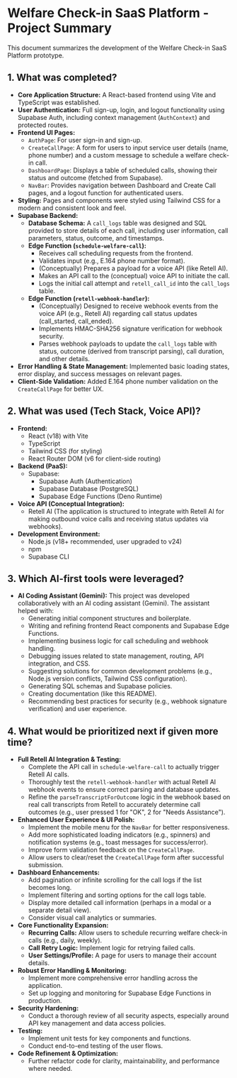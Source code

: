 # Welfare Check-in SaaS Platform - Project Summary

This document summarizes the development of the Welfare Check-in SaaS Platform prototype.

## 1. What was completed?

- **Core Application Structure:** A React-based frontend using Vite and TypeScript was established.
- **User Authentication:** Full sign-up, login, and logout functionality using Supabase Auth, including context management (`AuthContext`) and protected routes.
- **Frontend UI Pages:**
  - `AuthPage`: For user sign-in and sign-up.
  - `CreateCallPage`: A form for users to input service user details (name, phone number) and a custom message to schedule a welfare check-in call.
  - `DashboardPage`: Displays a table of scheduled calls, showing their status and outcome (fetched from Supabase).
  - `NavBar`: Provides navigation between Dashboard and Create Call pages, and a logout function for authenticated users.
- **Styling:** Pages and components were styled using Tailwind CSS for a modern and consistent look and feel.
- **Supabase Backend:**
  - **Database Schema:** A `call_logs` table was designed and SQL provided to store details of each call, including user information, call parameters, status, outcome, and timestamps.
  - **Edge Function (`schedule-welfare-call`):**
    - Receives call scheduling requests from the frontend.
    - Validates input (e.g., E.164 phone number format).
    - (Conceptually) Prepares a payload for a voice API (like Retell AI).
    - Makes an API call to the (conceptual) voice API to initiate the call.
    - Logs the initial call attempt and `retell_call_id` into the `call_logs` table.
  - **Edge Function (`retell-webhook-handler`):**
    - (Conceptually) Designed to receive webhook events from the voice API (e.g., Retell AI) regarding call status updates (call_started, call_ended).
    - Implements HMAC-SHA256 signature verification for webhook security.
    - Parses webhook payloads to update the `call_logs` table with status, outcome (derived from transcript parsing), call duration, and other details.
- **Error Handling & State Management:** Implemented basic loading states, error display, and success messages on relevant pages.
- **Client-Side Validation:** Added E.164 phone number validation on the `CreateCallPage` for better UX.

## 2. What was used (Tech Stack, Voice API)?

- **Frontend:**
  - React (v18) with Vite
  - TypeScript
  - Tailwind CSS (for styling)
  - React Router DOM (v6 for client-side routing)
- **Backend (PaaS):**
  - Supabase:
    - Supabase Auth (Authentication)
    - Supabase Database (PostgreSQL)
    - Supabase Edge Functions (Deno Runtime)
- **Voice API (Conceptual Integration):**
  - Retell AI (The application is structured to integrate with Retell AI for making outbound voice calls and receiving status updates via webhooks).
- **Development Environment:**
  - Node.js (v18+ recommended, user upgraded to v24)
  - npm
  - Supabase CLI

## 3. Which AI-first tools were leveraged?

- **AI Coding Assistant (Gemini):** This project was developed collaboratively with an AI coding assistant (Gemini). The assistant helped with:
  - Generating initial component structures and boilerplate.
  - Writing and refining frontend React components and Supabase Edge Functions.
  - Implementing business logic for call scheduling and webhook handling.
  - Debugging issues related to state management, routing, API integration, and CSS.
  - Suggesting solutions for common development problems (e.g., Node.js version conflicts, Tailwind CSS configuration).
  - Generating SQL schemas and Supabase policies.
  - Creating documentation (like this README).
  - Recommending best practices for security (e.g., webhook signature verification) and user experience.

## 4. What would be prioritized next if given more time?

- **Full Retell AI Integration & Testing:**
  - Complete the API call in `schedule-welfare-call` to actually trigger Retell AI calls.
  - Thoroughly test the `retell-webhook-handler` with actual Retell AI webhook events to ensure correct parsing and database updates.
  - Refine the `parseTranscriptForOutcome` logic in the webhook based on real call transcripts from Retell to accurately determine call outcomes (e.g., user pressed 1 for "OK", 2 for "Needs Assistance").
- **Enhanced User Experience & UI Polish:**
  - Implement the mobile menu for the `NavBar` for better responsiveness.
  - Add more sophisticated loading indicators (e.g., spinners) and notification systems (e.g., toast messages for success/error).
  - Improve form validation feedback on the `CreateCallPage`.
  - Allow users to clear/reset the `CreateCallPage` form after successful submission.
- **Dashboard Enhancements:**
  - Add pagination or infinite scrolling for the call logs if the list becomes long.
  - Implement filtering and sorting options for the call logs table.
  - Display more detailed call information (perhaps in a modal or a separate detail view).
  - Consider visual call analytics or summaries.
- **Core Functionality Expansion:**
  - **Recurring Calls:** Allow users to schedule recurring welfare check-in calls (e.g., daily, weekly).
  - **Call Retry Logic:** Implement logic for retrying failed calls.
  - **User Settings/Profile:** A page for users to manage their account details.
- **Robust Error Handling & Monitoring:**
  - Implement more comprehensive error handling across the application.
  - Set up logging and monitoring for Supabase Edge Functions in production.
- **Security Hardening:**
  - Conduct a thorough review of all security aspects, especially around API key management and data access policies.
- **Testing:**
  - Implement unit tests for key components and functions.
  - Conduct end-to-end testing of the user flows.
- **Code Refinement & Optimization:**
  - Further refactor code for clarity, maintainability, and performance where needed.
